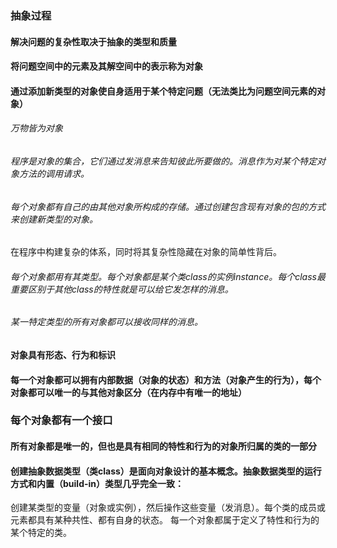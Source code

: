 ### 抽象过程
#### 解决问题的复杂性取决于抽象的类型和质量
#### 将问题空间中的元素及其解空间中的表示称为对象
#### 通过添加新类型的对象使自身适用于某个特定问题（无法类比为问题空间元素的对象）
###### 万物皆为对象
###### 程序是对象的集合，它们通过发消息来告知彼此所要做的。消息作为对某个特定对象方法的调用请求。
###### 每个对象都有自己的由其他对象所构成的存储。通过创建包含现有对象的包的方式来创建新类型的对象。
在程序中构建复杂的体系，同时将其复杂性隐藏在对象的简单性背后。
###### 每个对象都用有其类型。每个对象都是某个类class的实例instance。每个class最重要区别于其他class的特性就是可以给它发怎样的消息。
###### 某一特定类型的所有对象都可以接收同样的消息。
#### 对象具有形态、行为和标识
#### 每一个对象都可以拥有内部数据（对象的状态）和方法（对象产生的行为），每个对象都可以唯一的与其他对象区分（在内存中有唯一的地址）
### 每个对象都有一个接口
#### 所有对象都是唯一的，但也是具有相同的特性和行为的对象所归属的类的一部分
#### 创建抽象数据类型（类class）是面向对象设计的基本概念。抽象数据类型的运行方式和内置（build-in）类型几乎完全一致：
创建某类型的变量（对象或实例），然后操作这些变量（发消息）。每个类的成员或元素都具有某种共性、都有自身的状态。
每一个对象都属于定义了特性和行为的某个特定的类。
